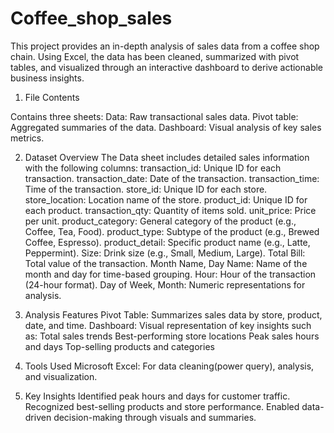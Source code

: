 # Coffee_shop_sales
This project provides an in-depth analysis of sales data from a coffee shop chain. Using Excel, the data has been cleaned, summarized with pivot tables, and visualized through an interactive dashboard to derive actionable business insights.

1. File Contents

Contains three sheets:
Data: Raw transactional sales data.
Pivot table: Aggregated summaries of the data.
Dashboard: Visual analysis of key sales metrics.

2. Dataset Overview
The Data sheet includes detailed sales information with the following columns:
transaction_id: Unique ID for each transaction.
transaction_date: Date of the transaction.
transaction_time: Time of the transaction.
store_id: Unique ID for each store.
store_location: Location name of the store.
product_id: Unique ID for each product.
transaction_qty: Quantity of items sold.
unit_price: Price per unit.
product_category: General category of the product (e.g., Coffee, Tea, Food).
product_type: Subtype of the product (e.g., Brewed Coffee, Espresso).
product_detail: Specific product name (e.g., Latte, Peppermint).
Size: Drink size (e.g., Small, Medium, Large).
Total Bill: Total value of the transaction.
Month Name, Day Name: Name of the month and day for time-based grouping.
Hour: Hour of the transaction (24-hour format).
Day of Week, Month: Numeric representations for analysis.

3. Analysis Features
Pivot Table: Summarizes sales data by store, product, date, and time.
Dashboard: Visual representation of key insights such as:
Total sales trends
Best-performing store locations
Peak sales hours and days
Top-selling products and categories

4. Tools Used
Microsoft Excel: For data cleaning(power query), analysis, and visualization.

5. Key Insights
Identified peak hours and days for customer traffic.
Recognized best-selling products and store performance.
Enabled data-driven decision-making through visuals and summaries.


